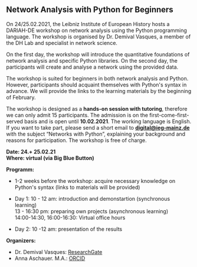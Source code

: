 ##          Network Analysis with Python for Beginners


On 24/25.02.2021, the Leibniz Institute of European History hosts a DARIAH-DE workshop on network analysis using the Python programming language. The workshop is organised by Dr. Demival Vasques, a member of the DH Lab and specialist in network science. 

On the first day, the workshop will introduce the quantitative foundations of network analysis and specific Python libraries. On the second day, the participants will create and analyse a network using the provided data. 

The workshop is suited for beginners in both network analysis and Python. However, participants should acquaint themselves with Python's syntax in advance. We will provide the links to the learning materials by the beginning of February.

The workshop is designed as a **hands-on session with tutoring**, therefore we can only admit 15 participants. The admission is on the first-come-first-served basis and is open until **10.02.2021**. The working language is English. If you want to take part, please send a short email to **digital@ieg-mainz.de** with the subject “Networks with Python”, explaining your background and reasons for participation. The workshop is free of charge.
 

**Date: 24.+ 25.02.21 <br/>
Where: virtual (via Big Blue Button)**

   **Programm:**

- 1-2 weeks before the workshop: 
acquire necessary knowledge on Python's syntax (links to materials will be provided)

- Day 1:
10 - 12 am: introduction and demonstartion (synchronous learning) <br/>
13 - 16:30 pm: preparing own projects (asynchronous learning) <br/>
14:00-14:30, 16:00-16:30: Virtual office hours 

- Day 2:
10 -12 am: presentation of the results 

 **Organizers:**
 - Dr. Demival Vasques: [ResearchGate](https://www.researchgate.net/profile/Demival_Vasques_Filho)
 - Anna Aschauer. M.A.: [ORCID](https://orcid.org/0000-0001-5446-9080)
